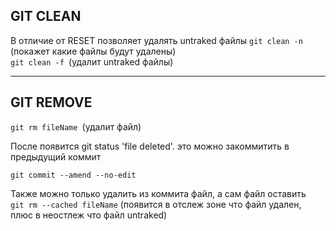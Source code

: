 ## GIT CLEAN
В отличие от RESET позволяет удалять untraked файлы
`git clean -n` (покажет какие файлы будут удалены)  
`git clean -f `(удалит untraked файлы) 

-----------------------------------------------------
## GIT REMOVE  
`git rm fileName `(удалит файл)  

После появится git status 'file deleted'. это можно закоммитить в предыдущий коммит

`git commit --amend --no-edit `

Также можно только удалить из коммита файл, а сам файл оставить  
`git rm --cached fileName` (появится в отслеж зоне что файл удален, плюс в неостлеж что файл untraked)